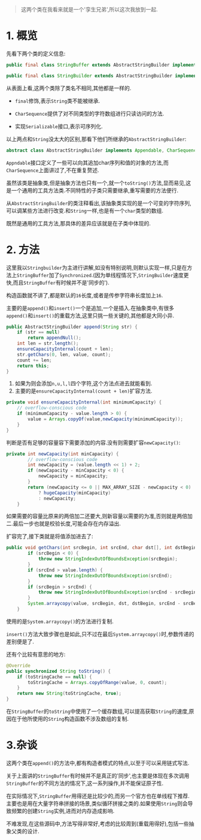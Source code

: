 > 这两个类在我看来就是一个'孪生兄弟',所以这次我放到一起.

# 1. 概览

先看下两个类的定义信息:

```java
public final class StringBuffer extends AbstractStringBuilder implements java.io.Serializable, CharSequence{

public final class StringBuilder extends AbstractStringBuilder implements java.io.Serializable, CharSequence{
```

从表面上看,这两个类除了类名不相同,其他都是一样的.

- `final`修饰,表示`String`类不能被继承.

- `CharSequence`提供了对不同类型的字符数组进行只读访问的方法.
- 实现`Serializable`接口,表示可序列化.

以上两点和`String`没太大的区别,那看下他们所继承的`AbstractStringBuilder`:

```java
abstract class AbstractStringBuilder implements Appendable, CharSequence {
```

`Appndable`接口定义了一些可以向其追加char序列和值的对象的方法,而`CharSequence`上面讲过了,不在重复赘述.

虽然该类是抽象类,但是抽象方法也只有一个,就一个`toString()`方法,显而易见,这是一个通用的工具方法类.不同特性的子类只需要继承,重写需要的方法便行.

从`AbstractStringBuilder`的类注释看出,该抽象类实现的是一个可变的字符序列,可以调某些方法进行改变.和`String`一样,也是有一个`char`类型的数组.

既然是通用的工具方法,那具体的差异应该就是在子类中体现的.

# 2. 方法

这里我以`Stringbuilder`为主进行讲解,如没有特别说明,则默认实现一样,只是在方法上`StringBuffer`加了`Synchronized`.(因为单线程情况下,`StringBuilder`速度更快,而且`StringBuffer`有时候并不是'同步的').

构造函数就不讲了,都是默认的`16`长度,或者是传参字符串长度加上`16`.

主要的是`append()`和`insert()`一个是追加,一个是插入.在抽象类中,有很多`append()`和`insert()`的重载方法,这里只挑一些关键的,其他都是大同小异.

```java
public AbstractStringBuilder append(String str) {
    if (str == null)
        return appendNull();
    int len = str.length();
    ensureCapacityInternal(count + len);
    str.getChars(0, len, value, count);
    count += len;
    return this;
}
```

1. 如果为则会添加`n,u,l,l`四个字符,这个方法点进去就能看到.
2. 主要的是`ensureCapacityInternal(count + len)`扩容方法.

```java
private void ensureCapacityInternal(int minimumCapacity) {
    // overflow-conscious code
    if (minimumCapacity - value.length > 0) {
        value = Arrays.copyOf(value,newCapacity(minimumCapacity));
    }
}
```

判断是否有足够的容量容下需要添加的内容.没有则需要扩容`newCapacity()`:

```java
private int newCapacity(int minCapacity) {
        // overflow-conscious code
        int newCapacity = (value.length << 1) + 2;
        if (newCapacity - minCapacity < 0) {
            newCapacity = minCapacity;
        }
        return (newCapacity <= 0 || MAX_ARRAY_SIZE - newCapacity < 0)
            ? hugeCapacity(minCapacity)
            : newCapacity;
    }
```

如果需要的容量比原来的两倍加二还要大,则新容量以需要的为准,否则就是两倍加二.最后一步也就是校验长度,可能会存在内存溢出.

扩容完了,接下类就是将值添加进去了:

```java
public void getChars(int srcBegin, int srcEnd, char dst[], int dstBegin) {
        if (srcBegin < 0) {
            throw new StringIndexOutOfBoundsException(srcBegin);
        }
        if (srcEnd > value.length) {
            throw new StringIndexOutOfBoundsException(srcEnd);
        }
        if (srcBegin > srcEnd) {
            throw new StringIndexOutOfBoundsException(srcEnd - srcBegin);
        }
        System.arraycopy(value, srcBegin, dst, dstBegin, srcEnd - srcBegin);
    }
```

使用的是`System.arraycopy()`的方法进行复制.

`insert()`方法大致步骤也是如此,只不过在最后`System.arraycopy()`时,参数传递的差别便是了.

还有个比较有意思的地方:

```java
@Override
public synchronized String toString() {
    if (toStringCache == null) {
        toStringCache = Arrays.copyOfRange(value, 0, count);
    }
    return new String(toStringCache, true);
}
```

在`StringBuffer`的`toString`中使用了一个缓存数组,可以提高获取`String`的速度,原因在于他所使用的`String`构造函数不涉及数组的复制.

# 3.杂谈

这两个类在`append()`的方法中,都有构造者模式的特点,以至于可以采用链式写法.

关于上面讲的`StringBuffer`有时候并不是真正的'同步',也主要是体现在多次调用`StringBuffer`的不同方法的情况下,这一系列操作,并不能保证原子性.

在实际情况下,`StringBuffer`用得还是比较少的,而另一个官方也在单线程下推荐.主要也是用在大量字符串拼接的场景,类似循环拼接之类的.如果使用`String`则会导致频繁的创建`String`实例,进而对内存造成影响.

不难发现,在这些源码中,方法写得非常好,考虑的比较周到(重载用得好),包括一些抽象父类的设计.

